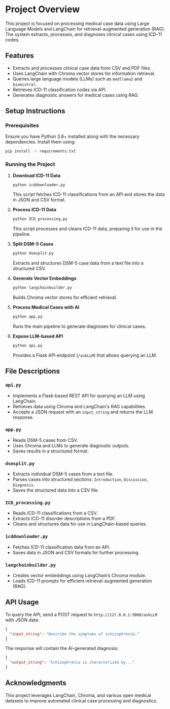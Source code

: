 # Project Overview

This project is focused on processing medical case data using Large Language Models and LangChain for retrieval-augmented generation (RAG). The system extracts, processes, and diagnoses clinical cases using ICD-11 codes.

## Features

- Extracts and processes clinical case data from CSV and PDF files.
- Uses LangChain with Chroma vector stores for information retrieval.
- Queries large language models (LLMs) such as `medllama2` and `biomistral`.
- Retrieves ICD-11 classification codes via API.
- Generates diagnostic answers for medical cases using RAG.

## Setup Instructions

### Prerequisites

Ensure you have Python 3.8+ installed along with the necessary dependencies. Install them using:

```bash
pip install -r requirements.txt
```

### Running the Project

1. **Download ICD-11 Data**

   ```bash
   python icddownloader.py
   ```

   This script fetches ICD-11 classifications from an API and stores the data in JSON and CSV format.

2. **Process ICD-11 Data**

   ```bash
   python ICD_processing.py
   ```

   This script processes and cleans ICD-11 data, preparing it for use in the pipeline.

3. **Split DSM-5 Cases**

   ```bash
   python dsmsplit.py
   ```

   Extracts and structures DSM-5 case data from a text file into a structured CSV.

4. **Generate Vector Embeddings**

   ```bash
   python langchainbuilder.py
   ```

   Builds Chroma vector stores for efficient retrieval.

5. **Process Medical Cases with AI**

   ```bash
   python app.py
   ```

   Runs the main pipeline to generate diagnoses for clinical cases.

6. **Expose LLM-based API**

   ```bash
   python api.py
   ```

   Provides a Flask API endpoint (`/askLLM`) that allows querying an LLM.

## File Descriptions

### `api.py`

- Implements a Flask-based REST API for querying an LLM using LangChain.
- Retrieves data using Chroma and LangChain's RAG capabilities.
- Accepts a JSON request with an `input_string` and returns the LLM response.

### `app.py`

- Reads DSM-5 cases from CSV.
- Uses Chroma and LLMs to generate diagnostic outputs.
- Saves results in a structured format.

### `dsmsplit.py`

- Extracts individual DSM-5 cases from a text file.
- Parses cases into structured sections: `Introduction`, `Discussion`, `Diagnosis`.
- Saves the structured data into a CSV file.

### `ICD_processing.py`

- Reads ICD-11 classifications from a CSV.
- Extracts ICD-11 disorder descriptions from a PDF.
- Cleans and structures data for use in LangChain-based queries.

### `icddownloader.py`

- Fetches ICD-11 classification data from an API.
- Saves data in JSON and CSV formats for further processing.

### `langchainbuilder.py`

- Creates vector embeddings using LangChain’s Chroma module.
- Loads ICD-11 prompts for efficient retrieval-augmented generation (RAG).

## API Usage

To query the API, send a POST request to `http://127.0.0.1:5000/askLLM` with JSON data:

```json
{
  "input_string": "Describe the symptoms of schizophrenia."
}
```

The response will contain the AI-generated diagnosis:

```json
{
  "output_string": "Schizophrenia is characterized by..."
}
```

## Acknowledgments

This project leverages LangChain, Chroma, and various open medical datasets to improve automated clinical case processing and diagnostics.

